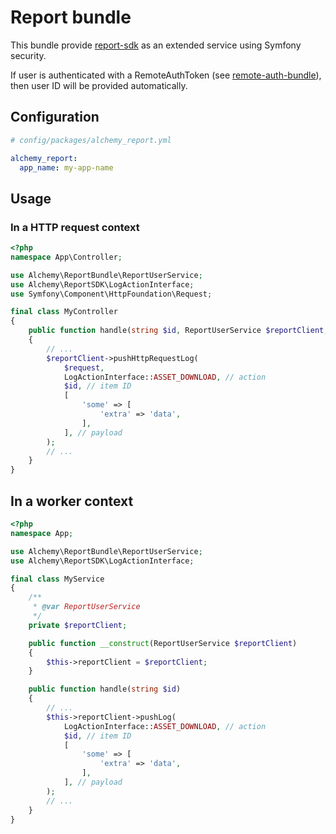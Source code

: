 # Report bundle

This bundle provide [report-sdk](../report-sdk/README.md) as an extended service using Symfony security.

If user is authenticated with a RemoteAuthToken (see [remote-auth-bundle](../remote-auth-bundle/README.md)), then user ID will be provided automatically.

## Configuration

```yaml
# config/packages/alchemy_report.yml

alchemy_report:
  app_name: my-app-name
```

## Usage

### In a HTTP request context

```php
<?php
namespace App\Controller;

use Alchemy\ReportBundle\ReportUserService;
use Alchemy\ReportSDK\LogActionInterface;
use Symfony\Component\HttpFoundation\Request;

final class MyController
{
    public function handle(string $id, ReportUserService $reportClient, Request $request)
    {
        // ...
        $reportClient->pushHttpRequestLog(
            $request,
            LogActionInterface::ASSET_DOWNLOAD, // action
            $id, // item ID
            [
                'some' => [
                    'extra' => 'data',
                ],
            ], // payload
        );
        // ...
    }
}
```

## In a worker context

```php
<?php
namespace App;

use Alchemy\ReportBundle\ReportUserService;
use Alchemy\ReportSDK\LogActionInterface;

final class MyService
{
    /**
     * @var ReportUserService
     */
    private $reportClient;

    public function __construct(ReportUserService $reportClient)
    {
        $this->reportClient = $reportClient;
    }

    public function handle(string $id)
    {
        // ...
        $this->reportClient->pushLog(
            LogActionInterface::ASSET_DOWNLOAD, // action
            $id, // item ID
            [
                'some' => [
                    'extra' => 'data',
                ],
            ], // payload
        );
        // ...
    }
}
```
